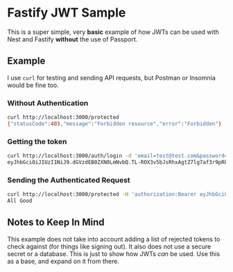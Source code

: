 # Fastify JWT Sample

This is a super simple, very **basic** example of how JWTs can be used with Nest and Fastify **without** the use of Passport.

## Example

I use `curl` for testing and sending API requests, but Postman or Insomnia would be fine too.

### Without Authentication

```sh
curl http://localhost:3000/protected
{"statusCode":403,"message":"Forbidden resource","error":"Forbidden"}
```

### Getting the token

```sh
curl http://localhost:3000/auth/login -d 'email=test@test.com&password=s1mple'
eyJhbGciOiJIUzI1NiJ9.dGVzdEB0ZXN0LmNvbQ.TL-ROX3v5bJsRhxAgtZ7lg7af3r9pRkX22Sgqn97AHI
```

### Sending the Authenticated Request 

```sh
curl http://localhost:3000/protected -H 'authorization:Bearer eyJhbGciOiJIUzI1NiJ9.dGVzdEB0ZXN0LmNvbQ.TL-ROX3v5bJsRhxAgtZ7lg7af3r9pRkX22Sgqn97AHI'
All Good
```

## Notes to Keep In Mind

This example does not take into account adding a list of rejected tokens to check against (for things like signing out). It also does not use a secure secret or a database. This is just to show how JWTs _can_ be used. Use this as a base, and expand on it from there.